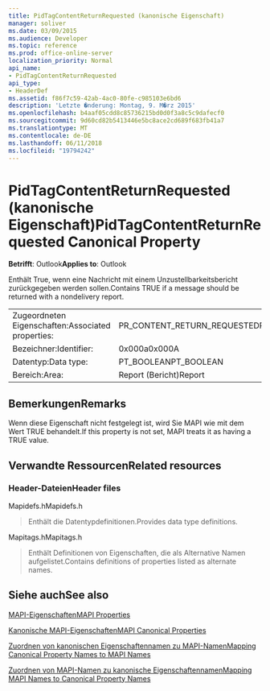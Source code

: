 ```yaml
---
title: PidTagContentReturnRequested (kanonische Eigenschaft)
manager: soliver
ms.date: 03/09/2015
ms.audience: Developer
ms.topic: reference
ms.prod: office-online-server
localization_priority: Normal
api_name:
- PidTagContentReturnRequested
api_type:
- HeaderDef
ms.assetid: f86f7c59-42ab-4ac0-80fe-c985103e6bd6
description: 'Letzte �nderung: Montag, 9. M�rz 2015'
ms.openlocfilehash: b4aaf05cdd8c85736215bd0d0f3a8c5c9dafecf0
ms.sourcegitcommit: 9d60cd82b5413446e5bc8ace2cd689f683fb41a7
ms.translationtype: MT
ms.contentlocale: de-DE
ms.lasthandoff: 06/11/2018
ms.locfileid: "19794242"
---
```

# <a name="pidtagcontentreturnrequested-canonical-property"></a><span data-ttu-id="ba71a-103">PidTagContentReturnRequested (kanonische Eigenschaft)</span><span class="sxs-lookup"><span data-stu-id="ba71a-103">PidTagContentReturnRequested Canonical Property</span></span>

  
  
<span data-ttu-id="ba71a-104">**Betrifft**: Outlook</span><span class="sxs-lookup"><span data-stu-id="ba71a-104">**Applies to**: Outlook</span></span> 
  
<span data-ttu-id="ba71a-105">Enthält True, wenn eine Nachricht mit einem Unzustellbarkeitsbericht zurückgegeben werden sollen.</span><span class="sxs-lookup"><span data-stu-id="ba71a-105">Contains TRUE if a message should be returned with a nondelivery report.</span></span> 
  
|||
|:-----|:-----|
|<span data-ttu-id="ba71a-106">Zugeordneten Eigenschaften:</span><span class="sxs-lookup"><span data-stu-id="ba71a-106">Associated properties:</span></span>  <br/> |<span data-ttu-id="ba71a-107">PR_CONTENT_RETURN_REQUESTED</span><span class="sxs-lookup"><span data-stu-id="ba71a-107">PR_CONTENT_RETURN_REQUESTED</span></span>  <br/> |
|<span data-ttu-id="ba71a-108">Bezeichner:</span><span class="sxs-lookup"><span data-stu-id="ba71a-108">Identifier:</span></span>  <br/> |<span data-ttu-id="ba71a-109">0x000a</span><span class="sxs-lookup"><span data-stu-id="ba71a-109">0x000A</span></span>  <br/> |
|<span data-ttu-id="ba71a-110">Datentyp:</span><span class="sxs-lookup"><span data-stu-id="ba71a-110">Data type:</span></span>  <br/> |<span data-ttu-id="ba71a-111">PT_BOOLEAN</span><span class="sxs-lookup"><span data-stu-id="ba71a-111">PT_BOOLEAN</span></span>  <br/> |
|<span data-ttu-id="ba71a-112">Bereich:</span><span class="sxs-lookup"><span data-stu-id="ba71a-112">Area:</span></span>  <br/> |<span data-ttu-id="ba71a-113">Report (Bericht)</span><span class="sxs-lookup"><span data-stu-id="ba71a-113">Report</span></span>  <br/> |
   
## <a name="remarks"></a><span data-ttu-id="ba71a-114">Bemerkungen</span><span class="sxs-lookup"><span data-stu-id="ba71a-114">Remarks</span></span>

<span data-ttu-id="ba71a-115">Wenn diese Eigenschaft nicht festgelegt ist, wird Sie MAPI wie mit dem Wert TRUE behandelt.</span><span class="sxs-lookup"><span data-stu-id="ba71a-115">If this property is not set, MAPI treats it as having a TRUE value.</span></span> 
  
## <a name="related-resources"></a><span data-ttu-id="ba71a-116">Verwandte Ressourcen</span><span class="sxs-lookup"><span data-stu-id="ba71a-116">Related resources</span></span>

### <a name="header-files"></a><span data-ttu-id="ba71a-117">Header-Dateien</span><span class="sxs-lookup"><span data-stu-id="ba71a-117">Header files</span></span>

<span data-ttu-id="ba71a-118">Mapidefs.h</span><span class="sxs-lookup"><span data-stu-id="ba71a-118">Mapidefs.h</span></span>
  
> <span data-ttu-id="ba71a-119">Enthält die Datentypdefinitionen.</span><span class="sxs-lookup"><span data-stu-id="ba71a-119">Provides data type definitions.</span></span>
    
<span data-ttu-id="ba71a-120">Mapitags.h</span><span class="sxs-lookup"><span data-stu-id="ba71a-120">Mapitags.h</span></span>
  
> <span data-ttu-id="ba71a-121">Enthält Definitionen von Eigenschaften, die als Alternative Namen aufgelistet.</span><span class="sxs-lookup"><span data-stu-id="ba71a-121">Contains definitions of properties listed as alternate names.</span></span>
    
## <a name="see-also"></a><span data-ttu-id="ba71a-122">Siehe auch</span><span class="sxs-lookup"><span data-stu-id="ba71a-122">See also</span></span>



[<span data-ttu-id="ba71a-123">MAPI-Eigenschaften</span><span class="sxs-lookup"><span data-stu-id="ba71a-123">MAPI Properties</span></span>](mapi-properties.md)
  
[<span data-ttu-id="ba71a-124">Kanonische MAPI-Eigenschaften</span><span class="sxs-lookup"><span data-stu-id="ba71a-124">MAPI Canonical Properties</span></span>](mapi-canonical-properties.md)
  
[<span data-ttu-id="ba71a-125">Zuordnen von kanonischen Eigenschaftennamen zu MAPI-Namen</span><span class="sxs-lookup"><span data-stu-id="ba71a-125">Mapping Canonical Property Names to MAPI Names</span></span>](mapping-canonical-property-names-to-mapi-names.md)
  
[<span data-ttu-id="ba71a-126">Zuordnen von MAPI-Namen zu kanonische Eigenschaftennamen</span><span class="sxs-lookup"><span data-stu-id="ba71a-126">Mapping MAPI Names to Canonical Property Names</span></span>](mapping-mapi-names-to-canonical-property-names.md)

